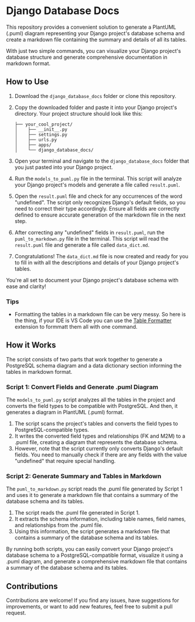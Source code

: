 # Django Database Docs

This repository provides a convenient solution to generate a PlantUML (.puml) diagram representing your Django project's database schema and create a markdown file containing the summary and details of all its tables.

With just two simple commands, you can visualize your Django project's database structure and generate comprehensive documentation in markdown format.

## How to Use

1. Download the `django_database_docs` folder or clone this repository.

2. Copy the downloaded folder and paste it into your Django project's directory. Your project structure should look like this:

    ```
    ├── your_cool_project/
    │    ├── __init__.py
    │    ├── settings.py
    │    ├── urls.py
    │    ├── apps/
    │    └── django_database_docs/
    ```

3. Open your terminal and navigate to the `django_database_docs` folder that you just pasted into your Django project.

4. Run the `models_to_puml.py` file in the terminal. This script will analyze your Django project's models and generate a file called `result.puml`.

5. Open the `result.puml` file and check for any occurrences of the word "undefined". The script only recognizes Django's default fields, so you need to correct their type accordingly. Ensure all fields are correctly defined to ensure accurate generation of the markdown file in the next step.

6. After correcting any "undefined" fields in `result.puml`, run the `puml_to_markdown.py` file in the terminal. This script will read the `result.puml` file and generate a file called `data_dict.md`.

7. Congratulations! The `data_dict.md` file is now created and ready for you to fill in with all the descriptions and details of your Django project's tables.

You're all set to document your Django project's database schema with ease and clarity!

  
  ### Tips
  - Formatting the tables in a markdown file can be very messy. So here is the thing, if your IDE is VS Code you can use the [Table Formatter](https://marketplace.visualstudio.com/items?itemName=shuworks.vscode-table-formatter) extension to formmatt them all with one command.

## How it Works

The script consists of two parts that work together to generate a PostgreSQL schema diagram and a data dictionary section informing the tables in markdown format.

### Script 1: Convert Fields and Generate .puml Diagram

The `models_to_puml.py` script analyzes all the tables in the project and converts the field types to be compatible with PostgreSQL. And then, it generates a diagram in PlantUML (.puml) format.

1. The script scans the project's tables and converts the field types to PostgreSQL-compatible types.
2. It writes the converted field types and relationships (FK and M2M) to a .puml file, creating a diagram that represents the database schema.
3. However, note that the script currently only converts Django's default fields. You need to manually check if there are any fields with the value "undefined" that require special handling.

### Script 2: Generate Summary and Tables in Markdown

The `puml_to_markdown.py` script reads the .puml file generated by Script 1 and uses it to generate a markdown file that contains a summary of the database schema and its tables.

1. The script reads the .puml file generated in Script 1.
2. It extracts the schema information, including table names, field names, and relationships from the .puml file.
3. Using this information, the script generates a markdown file that contains a summary of the database schema and its tables.

By running both scripts, you can easily convert your Django project's database schema to a PostgreSQL-compatible format, visualize it using a .puml diagram, and generate a comprehensive markdown file that contains a summary of the database schema and its tables.


## Contributions

Contributions are welcome! If you find any issues, have suggestions for improvements, or want to add new features, feel 
free to submit a pull request.
